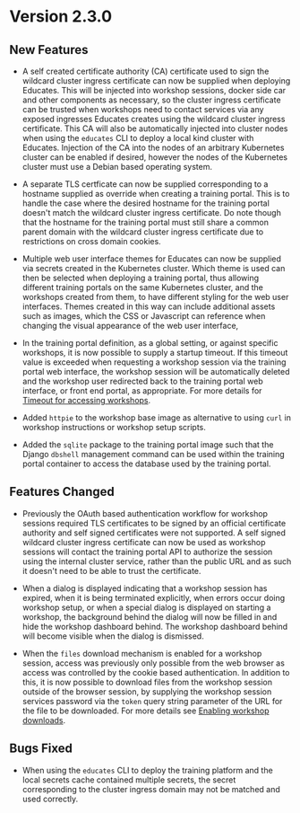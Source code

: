Version 2.3.0
=============

New Features
------------

* A self created certificate authority (CA) certificate used to sign the
  wildcard cluster ingress certificate can now be supplied when deploying
  Educates. This will be injected into workshop sessions, docker side car and
  other components as necessary, so the cluster ingress certificate can be
  trusted when workshops need to contact services via any exposed ingresses
  Educates creates using the wildcard cluster ingress certificate. This CA
  will also be automatically injected into cluster nodes when using the
  ``educates`` CLI to deploy a local kind cluster with Educates. Injection
  of the CA into the nodes of an arbitrary Kubernetes cluster can be enabled
  if desired, however the nodes of the Kubernetes cluster must use a Debian
  based operating system.

* A separate TLS certficate can now be supplied corresponding to a hostname
  supplied as override when creating a training portal. This is to handle the
  case where the desired hostname for the training portal doesn't match the
  wildcard cluster ingress certificate. Do note though that the hostname for
  the training portal must still share a common parent domain with the wildcard
  cluster ingress certificate due to restrictions on cross domain cookies.

* Multiple web user interface themes for Educates can now be supplied via
  secrets created in the Kubernetes cluster. Which theme is used can then be
  selected when deploying a training portal, thus allowing different training
  portals on the same Kubernetes cluster, and the workshops created from them,
  to have different styling for the web user interfaces. Themes created in this
  way can include additional assets such as images, which the CSS or Javascript
  can reference when changing the visual appearance of the web user interface,

* In the training portal definition, as a global setting, or against specific
  workshops, it is now possible to supply a startup timeout. If this timeout
  value is exceeded when requesting a workshop session via the training portal
  web interface, the workshop session will be automatically deleted and the
  workshop user redirected back to the training portal web interface, or front
  end portal, as appropriate. For more details for [Timeout for accessing
  workshops](timeout-for-accessing-workshops).

* Added ``httpie`` to the workshop base image as alternative to using ``curl``
  in workshop instructions or workshop setup scripts.

* Added the ``sqlite`` package to the training portal image such that the Django
  ``dbshell`` management command can be used within the training portal
  container to access the database used by the training portal.

Features Changed
----------------

* Previously the OAuth based authentication workflow for workshop sessions
  required TLS certificates to be signed by an official certificate authority
  and self signed certificates were not supported. A self signed wildcard
  cluster ingress certificate can now be used as workshop sessions will contact
  the training portal API to authorize the session using the internal cluster
  service, rather than the public URL and as such it doesn't need to be able
  to trust the certificate.

* When a dialog is displayed indicating that a workshop session has expired,
  when it is being terminated explicitly, when errors occur doing workshop
  setup, or when a special dialog is displayed on starting a workshop, the
  background behind the dialog will now be filled in and hide the workshop
  dashboard behind. The workshop dashboard behind will become visible when the
  dialog is dismissed.

* When the ``files`` download mechanism is enabled for a workshop session,
  access was previously only possible from the web browser as access was
  controlled by the cookie based authentication. In addition to this, it is now
  possible to download files from the workshop session outside of the browser
  session, by supplying the workshop session services password via the ``token``
  query string parameter of the URL for the file to be downloaded. For more
  details see [Enabling workshop downloads](enabling-workshop-downloads).

Bugs Fixed
----------

* When using the ``educates`` CLI to deploy the training platform and the local
  secrets cache contained multiple secrets, the secret corresponding to the
  cluster ingress domain may not be matched and used correctly.
